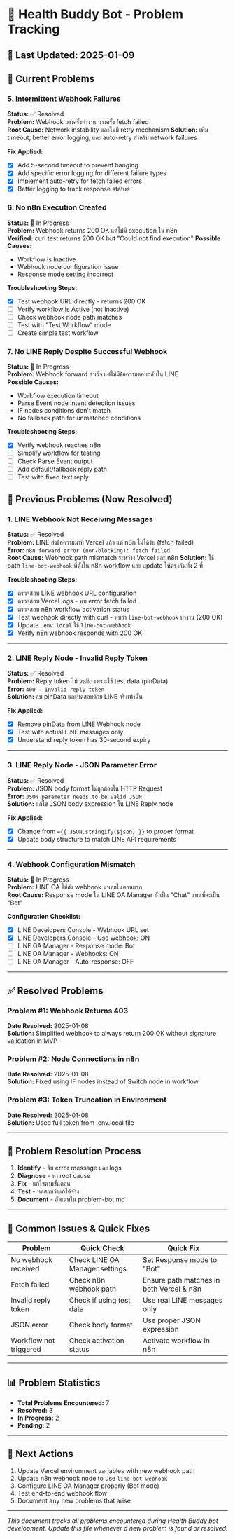 # 🐛 Health Buddy Bot - Problem Tracking

## 📅 Last Updated: 2025-01-09

## 🔴 Current Problems

### 5. Intermittent Webhook Failures
**Status:** ✅ Resolved  
**Problem:** Webhook บางครั้งทำงาน บางครั้ง fetch failed  
**Root Cause:** Network instability และไม่มี retry mechanism
**Solution:** เพิ่ม timeout, better error logging, และ auto-retry สำหรับ network failures

**Fix Applied:**
- [x] Add 5-second timeout to prevent hanging
- [x] Add specific error logging for different failure types
- [x] Implement auto-retry for fetch failed errors
- [x] Better logging to track response status

### 6. No n8n Execution Created
**Status:** 🔄 In Progress  
**Problem:** Webhook returns 200 OK แต่ไม่มี execution ใน n8n  
**Verified:** curl test returns 200 OK but "Could not find execution"
**Possible Causes:**
- Workflow is Inactive
- Webhook node configuration issue
- Response mode setting incorrect

**Troubleshooting Steps:**
- [x] Test webhook URL directly - returns 200 OK
- [ ] Verify workflow is Active (not Inactive)
- [ ] Check webhook node path matches
- [ ] Test with "Test Workflow" mode
- [ ] Create simple test workflow

### 7. No LINE Reply Despite Successful Webhook  
**Status:** 🔄 In Progress  
**Problem:** Webhook forward สำเร็จ แต่ไม่มีข้อความตอบกลับใน LINE  
**Possible Causes:**
- Workflow execution timeout
- Parse Event node intent detection issues
- IF nodes conditions don't match
- No fallback path for unmatched conditions

**Troubleshooting Steps:**
- [x] Verify webhook reaches n8n 
- [ ] Simplify workflow for testing
- [ ] Check Parse Event output
- [ ] Add default/fallback reply path
- [ ] Test with fixed text reply

## 🔴 Previous Problems (Now Resolved)

### 1. LINE Webhook Not Receiving Messages
**Status:** ✅ Resolved  
**Problem:** LINE ส่งข้อความมาที่ Vercel แล้ว แต่ n8n ไม่ได้รับ (fetch failed)  
**Error:** `n8n forward error (non-blocking): fetch failed`  
**Root Cause:** Webhook path mismatch ระหว่าง Vercel และ n8n
**Solution:** ใช้ path `line-bot-webhook` ที่ตั้งใน n8n workflow และ update ให้ตรงกันทั้ง 2 ที่

**Troubleshooting Steps:**
- [x] ตรวจสอบ LINE webhook URL configuration
- [x] ตรวจสอบ Vercel logs - พบ error fetch failed
- [x] ตรวจสอบ n8n workflow activation status
- [x] Test webhook directly with curl - พบว่า `line-bot-webhook` ทำงาน (200 OK)
- [x] Update `.env.local` ใช้ `line-bot-webhook`
- [x] Verify n8n webhook responds with 200 OK

---

### 2. LINE Reply Node - Invalid Reply Token
**Status:** ✅ Resolved  
**Problem:** Reply token ไม่ valid เพราะใช้ test data (pinData)  
**Error:** `400 - Invalid reply token`  
**Solution:** ลบ pinData และทดสอบด้วย LINE จริงเท่านั้น

**Fix Applied:**
- [x] Remove pinData from LINE Webhook node
- [x] Test with actual LINE messages only
- [x] Understand reply token has 30-second expiry

---

### 3. LINE Reply Node - JSON Parameter Error
**Status:** ✅ Resolved  
**Problem:** JSON body format ไม่ถูกต้องใน HTTP Request  
**Error:** `JSON parameter needs to be valid JSON`  
**Solution:** แก้ไข JSON body expression ใน LINE Reply node

**Fix Applied:**
- [x] Change from `={{ JSON.stringify($json) }}` to proper format
- [x] Update body structure to match LINE API requirements

---

### 4. Webhook Configuration Mismatch
**Status:** 🔄 In Progress  
**Problem:** LINE OA ไม่ส่ง webhook มาเลยในตอนแรก  
**Root Cause:** Response mode ใน LINE OA Manager ยังเป็น "Chat" แทนที่จะเป็น "Bot"

**Configuration Checklist:**
- [x] LINE Developers Console - Webhook URL set
- [x] LINE Developers Console - Use webhook: ON
- [ ] LINE OA Manager - Response mode: Bot
- [ ] LINE OA Manager - Webhooks: ON
- [ ] LINE OA Manager - Auto-response: OFF

---

## ✅ Resolved Problems

### Problem #1: Webhook Returns 403
**Date Resolved:** 2025-01-08  
**Solution:** Simplified webhook to always return 200 OK without signature validation in MVP

### Problem #2: Node Connections in n8n
**Date Resolved:** 2025-01-08  
**Solution:** Fixed using IF nodes instead of Switch node in workflow

### Problem #3: Token Truncation in Environment
**Date Resolved:** 2025-01-08  
**Solution:** Used full token from .env.local file

---

## 📝 Problem Resolution Process

1. **Identify** - จับ error message และ logs
2. **Diagnose** - หา root cause 
3. **Fix** - แก้ไขตามขั้นตอน
4. **Test** - ทดสอบว่าแก้ได้จริง
5. **Document** - อัพเดทใน problem-bot.md

---

## 🔧 Common Issues & Quick Fixes

| Problem | Quick Check | Quick Fix |
|---------|-------------|-----------|
| No webhook received | Check LINE OA Manager settings | Set Response mode to "Bot" |
| Fetch failed | Check n8n webhook path | Ensure path matches in both Vercel & n8n |
| Invalid reply token | Check if using test data | Use real LINE messages only |
| JSON error | Check body format | Use proper JSON expression |
| Workflow not triggered | Check activation status | Activate workflow in n8n |

---

## 📊 Problem Statistics

- **Total Problems Encountered:** 7
- **Resolved:** 3
- **In Progress:** 2
- **Pending:** 2

---

## 🚀 Next Actions

1. Update Vercel environment variables with new webhook path
2. Update n8n webhook node to use `line-bot-webhook`
3. Configure LINE OA Manager properly (Bot mode)
4. Test end-to-end webhook flow
5. Document any new problems that arise

---

*This document tracks all problems encountered during Health Buddy bot development. Update this file whenever a new problem is found or resolved.*
